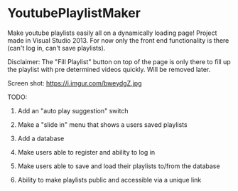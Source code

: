 # YoutubePlaylistMaker
Make youtube playlists easily all on a dynamically loading page!
Project made in Visual Studio 2013.
For now only the front end functionality is there (can't log in, can't save playlists).

Disclaimer: The "Fill Playlist" button on top of the page is only there to fill up the playlist with pre determined videos quickly. Will be removed later.

Screen shot: https://i.imgur.com/bweydgZ.jpg


TODO:

1. Add an "auto play suggestion" switch

2. Make a "slide in" menu that shows a users saved playlists

3. Add a database

4. Make users able to register and ability to log in

5. Make users able to save and load their playlists to/from the database

6. Ability to make playlists public and accessible via a unique link
